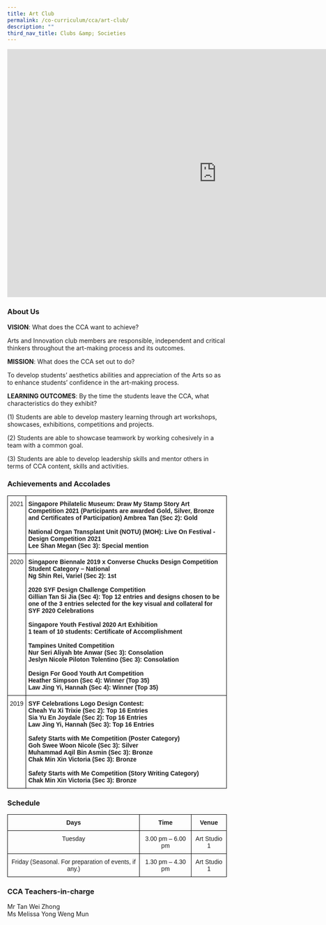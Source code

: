 ```yaml
---
title: Art Club
permalink: /co-curriculum/cca/art-club/
description: ""
third_nav_title: Clubs &amp; Societies
---
```

<iframe allowfullscreen="true" height="569" width="960" frameborder="0" src="https://docs.google.com/presentation/d/e/2PACX-1vQ-ov6VP8OpiI346cUvjYZoZ_KQ-ZmrOjT4GgmZUzTzEjFQJQGbe0PjxV0xVyQkP4UCgLwDtgzCOFRK/embed?start=true&amp;loop=true&amp;delayms=3000"></iframe>

### About Us&nbsp;&nbsp;

**VISION**: What does the CCA want to achieve?&nbsp;

Arts and Innovation club members are responsible, independent and critical thinkers throughout the art-making process and its outcomes.  

  

**MISSION**: What does the CCA set out to do?

To develop students’ aesthetics abilities and appreciation of the Arts so as to enhance students’ confidence in the art-making process.  

  

**LEARNING OUTCOMES**: By the time the students leave the CCA, what characteristics do they exhibit?

(1) Students are able to develop mastery learning through art workshops, showcases, exhibitions, competitions and projects.  

(2) Students are able to showcase teamwork by working cohesively in a team with a common goal.

(3) Students are able to develop leadership skills and mentor others in terms of CCA content, skills and activities.


### Achievements and Accolades

<style type="text/css">
.tg  {border-collapse:collapse;border-spacing:0;}
.tg td{border-color:black;border-style:solid;border-width:1px;font-family:Arial, sans-serif;font-size:14px;
  overflow:hidden;padding:10px 5px;word-break:normal;}
.tg th{border-color:black;border-style:solid;border-width:1px;font-family:Arial, sans-serif;font-size:14px;
  font-weight:normal;overflow:hidden;padding:10px 5px;word-break:normal;}
.tg .tg-ktyi{background-color:#FFF;text-align:left;vertical-align:top}
.tg .tg-dgl5{background-color:#FFF;font-weight:bold;text-align:left;vertical-align:top}
</style>
<table class="tg">
<thead>
  <tr>
    <th class="tg-ktyi">2021</th>
    <th class="tg-dgl5">Singapore Philatelic Museum: Draw My Stamp Story Art Competition 2021 (Participants are awarded Gold, Silver, Bronze and Certificates of Participation) Ambrea Tan (Sec 2): Gold<br> <br>National Organ Transplant Unit (NOTU) (MOH): Live On Festival - Design Competition 2021<br>Lee Shan Megan (Sec 3): Special mention<br> </th>
  </tr>
</thead>
<tbody>
  <tr>
    <td class="tg-ktyi">2020</td>
    <td class="tg-dgl5">Singapore Biennale 2019 x Converse Chucks Design Competition<br>Student Category – National<br>Ng Shin Rei, Variel (Sec 2): 1st<br> <br>2020 SYF Design Challenge Competition<br>Gillian Tan Si Jia (Sec 4): Top 12 entries and designs chosen to be one of the 3 entries selected for the key visual and collateral for SYF 2020 Celebrations<br> <br>Singapore Youth Festival 2020 Art Exhibition<br>1 team of 10 students: Certificate of Accomplishment<br> <br>Tampines United Competition<br>Nur Seri Aliyah bte Anwar (Sec 3): Consolation<br>Jeslyn Nicole Piloton Tolentino (Sec 3): Consolation<br> <br>Design For Good Youth Art Competition<br>Heather Simpson (Sec 4): Winner (Top 35)<br>Law Jing Yi, Hannah (Sec 4): Winner (Top 35)<br> </td>
  </tr>
  <tr>
    <td class="tg-ktyi">2019</td>
    <td class="tg-dgl5">SYF Celebrations Logo Design Contest:<br>Cheah Yu Xi Trixie (Sec 2): Top 16 Entries<br>Sia Yu En Joydale (Sec 2): Top 16 Entries<br>Law Jing Yi, Hannah (Sec 3): Top 16 Entries<br> <br>Safety Starts with Me Competition (Poster Category)<br>Goh Swee Woon Nicole (Sec 3): Silver<br>Muhammad Aqil Bin Asmin (Sec 3): Bronze<br>Chak Min Xin Victoria (Sec 3): Bronze<br> <br>Safety Starts with Me Competition (Story Writing Category)<br>Chak Min Xin Victoria (Sec 3): Bronze</td>
  </tr>
</tbody>
</table>

### Schedule 

<style type="text/css">
.tg  {border-collapse:collapse;border-spacing:0;}
.tg td{border-color:black;border-style:solid;border-width:1px;font-family:Arial, sans-serif;font-size:14px;
  overflow:hidden;padding:10px 5px;word-break:normal;}
.tg th{border-color:black;border-style:solid;border-width:1px;font-family:Arial, sans-serif;font-size:14px;
  font-weight:normal;overflow:hidden;padding:10px 5px;word-break:normal;}
.tg .tg-baqh{text-align:center;vertical-align:top}
.tg .tg-amwm{font-weight:bold;text-align:center;vertical-align:top}
</style>
<table class="tg">
<thead>
  <tr>
    <th class="tg-amwm">Days</th>
    <th class="tg-amwm">Time</th>
    <th class="tg-amwm">Venue</th>
  </tr>
</thead>
<tbody>
  <tr>
    <td class="tg-baqh">Tuesday</td>
    <td class="tg-baqh">3.00 pm – 6.00 pm</td>
    <td class="tg-baqh">Art Studio 1</td>
  </tr>
  <tr>
    <td class="tg-baqh">Friday (Seasonal. For preparation of events, if any.)</td>
    <td class="tg-baqh">1.30 pm – 4.30 pm</td>
    <td class="tg-baqh"><span style="background-color:initial">Art Studio 1</span></td>
  </tr>
</tbody>
</table>

### CCA Teachers-in-charge

Mr Tan Wei Zhong  <br>
Ms Melissa Yong Weng Mun